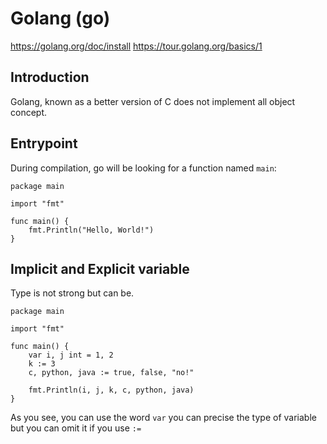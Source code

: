 # Golang (go)

https://golang.org/doc/install
https://tour.golang.org/basics/1

## Introduction

Golang, known as a better version of C does not implement all object concept.


## Entrypoint

During compilation, go will be looking for a function named `main`:
```golang
package main

import "fmt"

func main() {
    fmt.Println("Hello, World!")
}
```

## Implicit and Explicit variable

Type is not strong but can be.
```golang
package main

import "fmt"

func main() {
	var i, j int = 1, 2
	k := 3
	c, python, java := true, false, "no!"

	fmt.Println(i, j, k, c, python, java)
}
```

As you see, you can use the word `var` you can precise the type of variable but you can omit it if
you use `:=`
